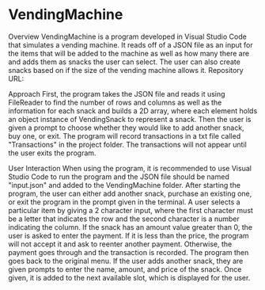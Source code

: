 # VendingMachine

Overview
VendingMachine is a program developed in Visual Studio Code that simulates a vending machine. It reads off of a JSON file as an input for the items that will be added to the machine as well as how many there are and
adds them as snacks the user can select. The user can also create snacks based on if the size of the vending machine allows it.
Repository URL:

Approach
First, the program takes the JSON file and reads it using FileReader to find the number of rows and columns as well as the information for each snack and builds a 2D array, where
each element holds an object instance of VendingSnack to represent a snack. Then the user is given a prompt to choose whether they would like to add another snack, buy one, or exit.
The program will record transactions in a txt file called "Transactions" in the project folder. The transactions will not appear until the user exits the program.

User Interaction
When using the program, it is recommended to use Visual Studio Code to run the program and the JSON file should be named "input.json" and added to the VendingMachine folder.
After starting the program, the user can either add another snack, purchase an existing one, or exit the program in the prompt given in the terminal.
A user selects a particular item by giving a 2 character input, 
where the first character must be a letter that indicates the row and the second character is a number indicating the column.
If the snack has an amount value greater than 0, the user is asked to enter the payment. If it is less than the price, the program will not accept it and 
ask to reenter another payment. Otherwise, the payment goes through and the transaction is recorded. The program then goes back to the original menu.
If the user adds another snack, they are given prompts to enter the name, amount, and price of the snack. Once given, it is added to the next available slot, which is
displayed for the user.
